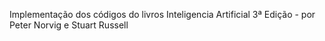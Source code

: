 Implementação dos códigos do livros Inteligencia Artificial 3ª Edição - por Peter Norvig e Stuart Russell
